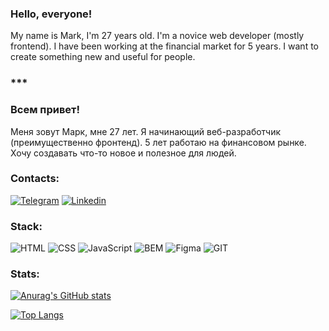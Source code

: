 ### Hello, everyone!
My name is Mark, I'm 27 years old.
I'm a novice web developer (mostly frontend).
I have been working at the financial market for 5 years.
I want to create something new and useful for people.

### ***

### Всем привет!
Меня зовут Марк, мне 27 лет.
Я начинающий веб-разработчик (преимущественно фронтенд).
5 лет работаю на финансовом рынке.
Хочу создавать что-то новое и полезное для людей.

### Contacts:
[![Telegram](https://img.shields.io/badge/-@mdnbit-2CA5E0?style=for-the-badge&logo=telegram&logoColor=white&link=https://t.me/mdnbit)](https://t.me/mdnbit)
[![Linkedin](https://img.shields.io/badge/-LinkedIn-0078b6?style=for-the-badge&logo=linkedin&link=https://www.linkedin.com/in/mark-g-front//)](https://www.linkedin.com/in/mark-g-front/)




### Stack:
![HTML](https://img.shields.io/badge/-HTML-7496e0?style=for-the-badge&logo=html5&logoColor=000)
![CSS](https://img.shields.io/badge/-CSS-22e9a9?style=for-the-badge&logo=css3&logoColor=000)
![JavaScript](https://img.shields.io/badge/-JavaScript-7496e0?style=for-the-badge&logo=javascript&logoColor=000)
![BEM](https://img.shields.io/badge/-BEM-22e9a9?style=for-the-badge&logo=bem&logoColor=000)
![Figma](https://img.shields.io/badge/-FIGMA-7496e0?style=for-the-badge&logo=figma&logoColor=000)
![GIT](https://img.shields.io/badge/-GIT-22e9a9?style=for-the-badge&logo=git&logoColor=000)


### Stats:
[![Anurag's GitHub stats](https://github-readme-stats.vercel.app/api?username=cosmopolityan&count_private=true&show_icons=true&theme=blueberry)](https://github.com/anuraghazra/github-readme-stats)

[![Top Langs](https://github-readme-stats.vercel.app/api/top-langs/?username=cosmopolityan&layout=compact&show_icons=true&theme=blueberry)](https://github.com/anuraghazra/github-readme-stats)
<!--
**cosmopolityan/cosmopolityan** is a ✨ _special_ ✨ repository because its `README.md` (this file) appears on your GitHub profile.

Here are some ideas to get you started:

- 🔭 I’m currently working on ...
- 🌱 I’m currently learning ...
- 👯 I’m looking to collaborate on ...
- 🤔 I’m looking for help with ...
- 💬 Ask me about ...
- 📫 How to reach me: ...
- 😄 Pronouns: ...
- ⚡ Fun fact: ...
-->
